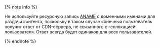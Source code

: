 {% note info %}

Не используйте ресурсную запись [ANAME](../../dns/concepts/resource-record.md#aname) с доменными именами для раздачи контента, поскольку в таком случае конечный пользователь получит ответ от CDN-сервера, не связанного с геолокацией пользователя. Ответ всегда будет одинаков для всех пользователей.

{% endnote %}